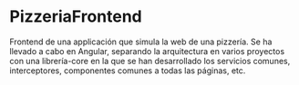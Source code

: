 # PizzeriaFrontend

Frontend de una applicación que simula la web de una pizzería.
Se ha llevado a cabo en Angular, separando la arquitectura en varios proyectos con una librería-core en la que se han desarrollado los servicios comunes, interceptores, componentes comunes a todas las páginas, etc.
